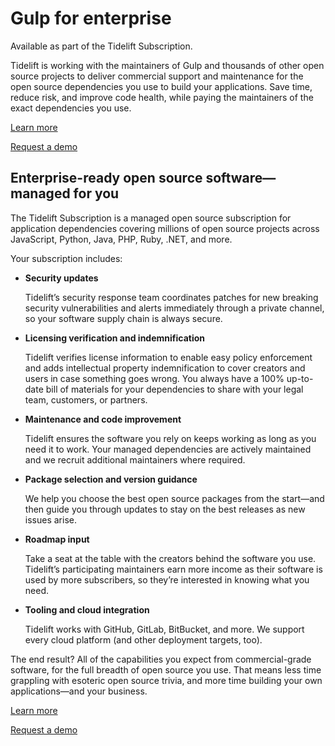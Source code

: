 <!-- front-matter
id: for-enterprise
title: For enterprise
hide_title: true
sidebar_label: For Enterprise
-->

# Gulp for enterprise

Available as part of the Tidelift Subscription.

Tidelift is working with the maintainers of Gulp and thousands of other
open source projects to deliver commercial support and maintenance for the open source dependencies you use to build your applications. Save time, reduce risk, and improve code health, while paying the maintainers of the exact dependencies you use.

<a className="tidelift-button" href="https://tidelift.com/subscription/pkg/npm-gulp?utm_source=npm-gulp&utm_medium=referral&utm_campaign=enterprise">Learn more</a>

<a className="tidelift-button" href="https://tidelift.com/subscription/request-a-demo?utm_source=npm-gulp&utm_medium=referral&utm_campaign=enterprise">Request a demo</a>

## Enterprise-ready open source software—managed for you

The Tidelift Subscription is a managed open source subscription for application dependencies covering millions of open source projects across JavaScript, Python, Java, PHP, Ruby, .NET, and more.

Your subscription includes:

* **Security updates**

  Tidelift’s security response team coordinates patches for new breaking security vulnerabilities and alerts immediately through a private channel, so your software supply chain is always secure.

* **Licensing verification and indemnification**

  Tidelift verifies license information to enable easy policy enforcement and adds intellectual property indemnification to cover creators and users in case something goes wrong. You always have a 100% up-to-date bill of materials for your dependencies to share with your legal team, customers, or partners.

* **Maintenance and code improvement**

  Tidelift ensures the software you rely on keeps working as long as you need it to work. Your managed dependencies are actively maintained and we recruit additional maintainers where required.

* **Package selection and version guidance**

  We help you choose the best open source packages from the start—and then guide you through updates to stay on the best releases as new issues arise.

* **Roadmap input**

  Take a seat at the table with the creators behind the software you use. Tidelift’s participating maintainers earn more income as their software is used by more subscribers, so they’re interested in knowing what you need.

* **Tooling and cloud integration**

  Tidelift works with GitHub, GitLab, BitBucket, and more. We support every cloud platform (and other deployment targets, too).

The end result? All of the capabilities you expect from commercial-grade software, for the full breadth of open source you use. That means less time grappling with esoteric open source trivia, and more time building your own applications—and your business.

<a className="tidelift-button" href="https://tidelift.com/subscription/pkg/npm-gulp?utm_source=npm-gulp&utm_medium=referral&utm_campaign=enterprise">Learn more</a>

<a className="tidelift-button" href="https://tidelift.com/subscription/request-a-demo?utm_source=npm-gulp&utm_medium=referral&utm_campaign=enterprise">Request a demo</a>
